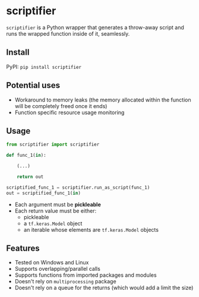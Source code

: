 # scriptifier
`scriptifier` is a Python wrapper that generates a throw-away script and runs the wrapped function inside of it, seamlessly. 

## Install
PyPI: `pip install scriptifier`<br/>

## Potential uses
- Workaround to memory leaks (the memory allocated within the function will be completely freed once it ends)<br/>
- Function specific resource usage monitoring<br/>

## Usage
```python
from scriptifier import scriptifier

def func_1(in):

    (...)

    return out

scriptified_func_1 = scriptifier.run_as_script(func_1)
out = scriptified_func_1(in)
```

- Each argument must be **pickleable**<br/>
- Each return value must be either:
  - pickleable
  - a `tf.keras.Model` object
  - an iterable whose elements are `tf.keras.Model` objects

## Features
- Tested on Windows and Linux
- Supports overlapping/parallel calls<br/>
- Supports functions from imported packages and modules<br/>
- Doesn't rely on `multiprocessing` package<br/>
- Doesn't rely on a queue for the returns (which would add a limit the size)<br/>
